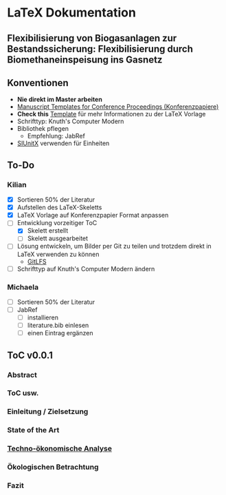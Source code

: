 # LaTeX Dokumentation

## Flexibilisierung von Biogasanlagen zur Bestandssicherung: Flexibilisierung durch Biomethaneinspeisung ins Gasnetz

## Konventionen

- **Nie direkt im Master arbeiten**
- [Manuscript Templates for Conference Proceedings (Konferenzpapiere)](https://www.ieee.org/conferences/publishing/templates.html)
- **Check this** [Template](https://www.overleaf.com/latex/templates/ieee-conference-template/grfzhhncsfqn) für mehr Informationen zu der LaTeX Vorlage
- Schrifttyp: Knuth's Computer Modern
- Bibliothek pflegen
	- Empfehlung: JabRef
- [SIUnitX](https://www.namsu.de/Extra/pakete/Siunitx.html) verwenden für Einheiten

## To-Do

### Kilian

- [x] Sortieren 50% der Literatur
- [x] Aufstellen des LaTeX-Skeletts
- [x] LaTeX Vorlage auf Konferenzpapier Format anpassen
- [ ] Entwicklung vorzeitiger ToC
	- [x] Skelett erstellt
	- [ ] Skelett ausgearbeitet
- [ ] Lösung entwickeln, um Bilder per Git zu teilen und trotzdem direkt in LaTeX verwenden zu können
	- [GitLFS](https://git-lfs.github.com/)
- [ ] Schrifttyp auf Knuth's Computer Modern ändern

### Michaela

- [ ] Sortieren 50% der Literatur
- [ ] JabRef
	- [ ] installieren
	- [ ] literature.bib einlesen
	- [ ] einen Eintrag ergänzen

## ToC v0.0.1

### Abstract

### ToC usw.

### Einleitung / Zielsetzung

### State of the Art

### [Techno-ökonomische Analyse](https://www.ke-next.de/karriere-management/management/neue-methode-identifiziert-oekonomisches-optimum-322.html)

### Ökologischen Betrachtung

### Fazit

